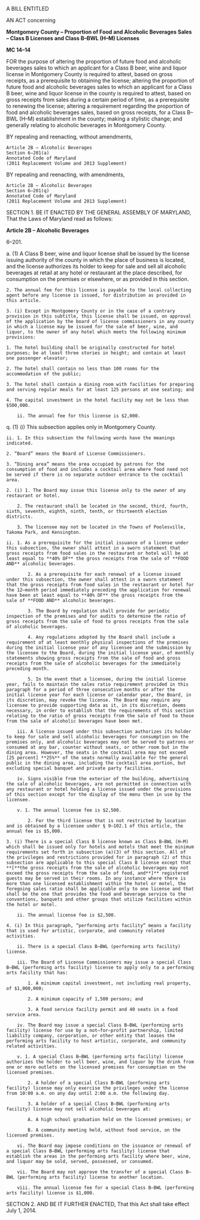 A BILL ENTITLED AN ACT concerning **Montgomery County – Proportion of Food and Alcoholic Beverages Sales – Class B Licenses and Class B–BWL (H–M) Licenses****MC 14–14**FOR the purpose of altering the proportion of future food and alcoholic beverages sales to which an applicant for a Class B beer, wine and liquor license in Montgomery County is required to attest, based on gross receipts, as a prerequisite to obtaining the license; altering the proportion of future food and alcoholic beverages sales to which an applicant for a Class B beer, wine and liquor license in the county is required to attest, based on gross receipts from sales during a certain period of time, as a prerequisite to renewing the license; altering a requirement regarding the proportion of food and alcoholic beverages sales, based on gross receipts, for a Class B–BWL (H–M) establishment in the county; making a stylistic change; and generally relating to alcoholic beverages in Montgomery County. BY repealing and reenacting, without amendments, 	Article 2B – Alcoholic Beverages
	Section 6–201(a)
	Annotated Code of Maryland	(2011 Replacement Volume and 2013 Supplement) BY repealing and reenacting, with amendments,	Article 2B – Alcoholic Beverages 	Section 6–201(q)
	Annotated Code of Maryland	(2011 Replacement Volume and 2013 Supplement)SECTION 1. BE IT ENACTED BY THE GENERAL ASSEMBLY OF MARYLAND, That the Laws of Maryland read as follows: **Article 2B – Alcoholic Beverages** 6–201. a. (1) A Class B beer, wine and liquor license shall be issued by the license issuing authority of the county in which the place of business is located, and the license authorizes its holder to keep for sale and sell all alcoholic beverages at retail at any hotel or restaurant at the place described, for consumption on the premises or elsewhere, or as provided in this section.	2. The annual fee for this license is payable to the local collecting agent before any license is issued, for distribution as provided in this article.	3. (i) Except in Montgomery County or in the case of a contrary provision in this subtitle, this license shall be issued, on approval of the application by the board of license commissioners in any county in which a license may be issued for the sale of beer, wine, and liquor, to the owner of any hotel which meets the following minimum provisions: 	1. The hotel building shall be originally constructed for hotel purposes; be at least three stories in height; and contain at least one passenger elevator; 	2. The hotel shall contain no less than 100 rooms for the accommodation of the public;	3. The hotel shall contain a dining room with facilities for preparing and serving regular meals for at least 125 persons at one seating; and 	4. The capital investment in the hotel facility may not be less than $500,000. 		ii. The annual fee for this license is $2,000.q. (1) (i) This subsection applies only in Montgomery County. 	ii. 1. In this subsection the following words have the meanings indicated. 	2. “Board” means the Board of License Commissioners.	3. “Dining area” means the area occupied by patrons for the consumption of food and includes a cocktail area where food need not be served if there is no separate outdoor entrance to the cocktail area.	2. (i) 1. The Board may issue this license only to the owner of any restaurant or hotel. 		2. The restaurant shall be located in the second, third, fourth, sixth, seventh, eighth, ninth, tenth, or thirteenth election districts. 		3. The licensee may not be located in the Towns of Poolesville, Takoma Park, and Kensington. 	ii. 1. As a prerequisite for the initial issuance of a license under this subsection, the owner shall attest in a sworn statement that gross receipts from food sales in the restaurant or hotel will be at least equal to **40% OF** the gross receipts from the sale of **FOOD AND** alcoholic beverages.			2. As a prerequisite for each renewal of a license issued under this subsection, the owner shall attest in a sworn statement that the gross receipts from food sales in the restaurant or hotel for the 12–month period immediately preceding the application for renewal have been at least equal to **40% OF** the gross receipts from the sale of **FOOD AND** alcoholic beverages. 			3. The Board by regulation shall provide for periodic inspection of the premises and for audits to determine the ratio of gross receipts from the sale of food to gross receipts from the sale of alcoholic beverages. 			4. Any regulations adopted by the Board shall include a requirement of at least monthly physical inspections of the premises during the initial license year of any licensee and the submission by the licensee to the Board, during the initial license year, of monthly statements showing gross receipts from the sale of food and gross receipts from the sale of alcoholic beverages for the immediately preceding month. 			5. In the event that a licensee, during the initial license year, fails to maintain the sales ratio requirement provided in this paragraph for a period of three consecutive months or after the initial license year for each license or calendar year, the Board, in its discretion, may revoke the license. The Board may require any licensee to provide supporting data as it, in its discretion, deems necessary, in order to establish that the requirements of this section relating to the ratio of gross receipts from the sale of food to those from the sale of alcoholic beverages have been met. 		iii. A license issued under this subsection authorizes its holder to keep for sale and sell alcoholic beverages for consumption on the premises only, and alcoholic beverages may not be served to patrons or consumed at any bar, counter without seats, or other room but in the dining area. However, the seats in the cocktail area may not exceed [25 percent] **25%** of the seats normally available for the general public in the dining area, including the cocktail area portion, but excluding special banquet and private party facilities. 		iv. Signs visible from the exterior of the building, advertising the sale of alcoholic beverages, are not permitted in connection with any restaurant or hotel holding a license issued under the provisions of this section except for the display of the menu then in use by the licensee. 		v. 1. The annual license fee is $2,500. 			2. For the third license that is not restricted by location and is obtained by a licensee under § 9–102.1 of this article, the annual fee is $5,000.	3. (i) There is a special Class B license known as Class B–BWL (H–M) which shall be issued only for hotels and motels that meet the minimum requirements set forth in subsection (a)(3) of this section. All of the privileges and restrictions provided for in paragraph (2) of this subsection are applicable to this special Class B license except that **[**the gross receipts from the sale of alcoholic beverages may not exceed the gross receipts from the sale of food, and**]** registered guests may be served in their rooms. In any instance where there is more than one licensed establishment within the hotel or motel, the foregoing sales ratio shall be applicable only to one license and that shall be the one that provides the food and beverage service to the conventions, banquets and other groups that utilize facilities within the hotel or motel. 		ii. The annual license fee is $2,500. 	4. (i) In this paragraph, “performing arts facility” means a facility that is used for artistic, corporate, and community related activities. 		ii. There is a special Class B–BWL (performing arts facility) license. 		iii. The Board of License Commissioners may issue a special Class B–BWL (performing arts facility) license to apply only to a performing arts facility that has: 			1. A minimum capital investment, not including real property, of $1,000,000; 
			2. A minimum capacity of 1,500 persons; and 			3. A food service facility permit and 40 seats in a food service area. 		iv. The Board may issue a special Class B–BWL (performing arts facility) license for use by a not–for–profit partnership, limited liability company, corporation, or other entity that leases the performing arts facility to host artistic, corporate, and community related activities. 		v. 1. A special Class B–BWL (performing arts facility) license authorizes the holder to sell beer, wine, and liquor by the drink from one or more outlets on the licensed premises for consumption on the licensed premises. 			2. A holder of a special Class B–BWL (performing arts facility) license may only exercise the privileges under the license from 10:00 a.m. on any day until 2:00 a.m. the following day. 			3. A holder of a special Class B–BWL (performing arts facility) license may not sell alcoholic beverages at: 			A. A high school graduation held on the licensed premises; or 			B. A community meeting held, without food service, on the licensed premises.		vi. The Board may impose conditions on the issuance or renewal of a special Class B–BWL (performing arts facility) license that establish the areas in the performing arts facility where beer, wine, and liquor may be sold, served, possessed, or consumed. 		vii. The Board may not approve the transfer of a special Class B–BWL (performing arts facility) license to another location.		viii. The annual license fee for a special Class B–BWL (performing arts facility) license is $1,000. SECTION 2. AND BE IT FURTHER ENACTED, That this Act shall take effect July 1, 2014.